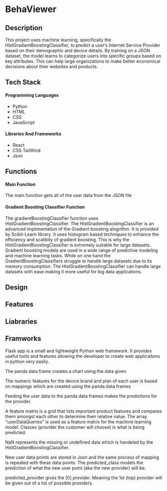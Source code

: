 # BehaViewer

## Description

This project uses machine learning, specifically the HistGradientBoostingClassifier, to predict a user’s Internet Service Provider based on their demographic and device details. By training on a JSON dataset, the model learns to categorize users into specific groups based on key attributes. This can help large organizations to make better economical decisions about thier websites and products. 

## Tech Stack

#### Programming Languages
* Python
* HTML
* CSS
* JavaScript


#### Libraries And Frameworks
* React
* CSS TailWind
* Json

## Functions
#### Main Function

The main function gets all  of the user data from the JSON file

#### Gradient Boosting Classifier Function

The gradientBoostingClassifier function uses HistGradientBoostingClassifier. The HistGradientBoostingClassifier is an advanced implimentation of the Gradient boosting alogrithm. It is provided by Scikit-Learn library. It uses histogram based techniques to enhance the efficiency and scalibity of gradient boosting. This is why the HistGradientBoostingClassifier is extremely suitable for large datasets. Gradient boosting models are used in a wide range of predictive modeling and machine learning tasks. While on one hand the GradientBoostingClassifiers struggle to handle large datasets due to its memory consumption. The HistGradientBoostingClassifier can handle large datasets with ease making it more useful for big data applications.


## Design



## Features










## Liabraries 

## Framworks

Flask app is a small and lightweight Python web framework. It provides useful tools and features allowing the developer to create web applicaitons in python very easily.  

The panda data frame creates a chart using the data given

The numeric features for the device brand and plan of each user is based on mappings which are created using the panda data frames

Feeding the user data to the panda data frames makes the predictions for the provider.

A feature matrix is a grid that lists important product features and compares them amongst each other to determine their relative value. The array "userDataQueries" is used as a feature matrix for the machine learning model. Classes (provider the customer will choose) is what is being predicted.

NaN represents the missing or undefined data which is handeled by the HistGradientBoostingClassifier.

New user data points are stored in Json and the same process of mapping is repeated with these data points. The predicted_class models the prediction of what the new user point (aka the new provider) will be. 

predicted_provider gives the [0] provider. Meaning the 1st (top) provider will be given out of a list of possible providers.
